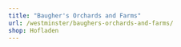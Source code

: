 ```yaml
---
title: "Baugher's Orchards and Farms"
url: /westminster/baughers-orchards-and-farms/
shop: Hofladen
---
```

